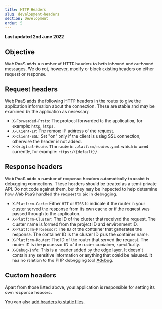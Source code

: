 ```yaml
---
title: HTTP Headers
slug: development-headers
section: Development
order: 5
---
```


**Last updated 2nd June 2022**


## Objective  

Web PaaS adds a number of HTTP headers to both inbound and outbound messages.  We do not, however, modify or block existing headers on either request or response.


## Request headers

Web PaaS adds the following HTTP headers in the router to give the application information about the connection. These are stable and may be examined by the application as necessary.

* `X-Forwarded-Proto`: The protocol forwarded to the application, for example: `http`, `https`.
* `X-Client-IP`: The remote IP address of the request.
* `X-Client-SSL`: Set "on" only if the client is using SSL connection, otherwise the header is not added.
* `X-Original-Route`: The route in `.platform/routes.yaml` which is used currently, for example: `https://{default}/`.


## Response headers

Web PaaS adds a number of response headers automatically to assist in debugging connections. These headers should be treated as a semi-private API. Do not code against them, but they may be inspected to help determine how Web PaaS handled the request to aid in debugging.

* `X-Platform-Cache`: Either `HIT` or `MISS` to indicate if the router in your cluster served the response from its own cache or if the request was passed through to the application.
* `X-Platform-Cluster`: The ID of the cluster that received the request. The cluster name is formed from the project ID and environment ID.
* `X-Platform-Processor`: The ID of the container that generated the response. The container ID is the cluster ID plus the container name.
* `X-Platform-Router`: The ID of the router that served the request. The router ID is the processor ID of the router container, specifically.
* `X-Debug-Info`: This is a header added by the edge layer. It doesn't contain any sensitive information or anything that could be misused. It has no relation to the PHP debugging tool [Xdebug](https://xdebug.org).

## Custom headers

Apart from those listed above, your application is responsible for setting its own response headers.

You can also [add headers to static files](../create-apps/web/custom-headers.md).
